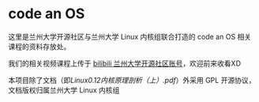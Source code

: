 # code an OS

这里是兰州大学开源社区与兰州大学 Linux 内核组联合打造的 code an OS 相关课程的资料存放处。

我们的相关视频课程上传于 [bilibili 兰州大学开源社区账号](https://space.bilibili.com/473527133)，欢迎前来收看XD

本项目除了文档（即*Linux0.12内核原理剖析（上）.pdf*）外采用 GPL 开源协议，文档版权归属兰州大学 Linux 内核组

